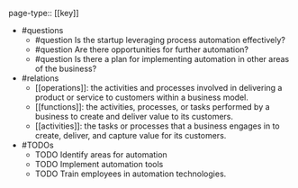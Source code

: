page-type:: [[key]]
- #questions
	- #question Is the startup leveraging process automation effectively?
	- #question Are there opportunities for further automation?
	- #question Is there a plan for implementing automation in other areas of the business?
- #relations
	- [[operations]]: the activities and processes involved in delivering a product or service to customers within a business model.
	- [[functions]]: the activities, processes, or tasks performed by a business to create and deliver value to its customers.
	- [[activities]]: the tasks or processes that a business engages in to create, deliver, and capture value for its customers.
- #TODOs
	- TODO Identify areas for automation
	- TODO  Implement automation tools
	- TODO  Train employees in automation technologies.


